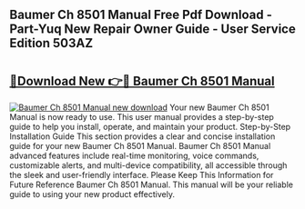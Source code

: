 ## Baumer Ch 8501 Manual Free Pdf Download - Part-Yuq New Repair Owner Guide - User Service Edition 503AZ

# <h2><a href="http://bc31884.oget.top/?id=Baumer+Ch+8501+Manual">🔗Download New 👉🔴 Baumer Ch 8501 Manual</a></h2>

[![Baumer Ch 8501 Manual new download](https://i.imgur.com/5g1atiW.png)](http://bc31884.oget.top/?id=Baumer+Ch+8501+Manual)
Your new Baumer Ch 8501 Manual is now ready to use. This user manual provides a step-by-step guide to help you install, operate, and maintain your product. Step-by-Step Installation Guide This section provides a clear and concise installation guide for your new Baumer Ch 8501 Manual. Baumer Ch 8501 Manual advanced features include real-time monitoring, voice commands, customizable alerts, and multi-device compatibility, all accessible through the sleek and user-friendly interface. Please Keep This Information for Future Reference Baumer Ch 8501 Manual. This manual will be your reliable guide to using your new product effectively.

